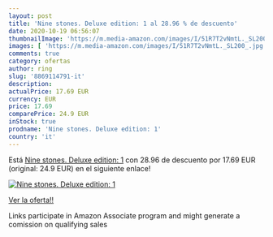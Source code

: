 ```yaml
---
layout: post
title: 'Nine stones. Deluxe edition: 1 al 28.96 % de descuento'
date: 2020-10-19 06:56:07
thumbnailImage: 'https://m.media-amazon.com/images/I/51R7T2vNmtL._SL200_.jpg'
images: [ 'https://m.media-amazon.com/images/I/51R7T2vNmtL._SL200_.jpg' ]
comments: true
category: ofertas
author: ring
slug: '8869114791-it'
description:
actualPrice: 17.69 EUR
currency: EUR
price: 17.69
comparePrice: 24.9 EUR
inStock: true
prodname: 'Nine stones. Deluxe edition: 1'
country: 'it'
---
```


Está [Nine stones. Deluxe edition: 1](https://www.amazon.it/dp/8869114791/?tag=tolees00-21) con 28.96 de descuento por 17.69 EUR (original: 24.9 EUR) en el siguiente enlace!

[![Nine stones. Deluxe edition: 1](https://m.media-amazon.com/images/I/51R7T2vNmtL._SL200_.jpg)](https://www.amazon.it/dp/8869114791/?tag=tolees00-21)

[Ver la oferta!!](https://www.amazon.it/dp/8869114791/?tag=tolees00-21)

Links participate in Amazon Associate program and might generate a comission on qualifying sales


